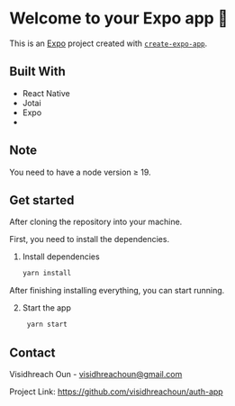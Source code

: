 # Welcome to your Expo app 👋

This is an [Expo](https://expo.dev) project created with [`create-expo-app`](https://www.npmjs.com/package/create-expo-app).

## Built With
- React Native
- Jotai
- Expo
- 
## Note 

You need to have a node version ≥ 19.

## Get started

After cloning the repository into your machine.

First, you need to install the dependencies.

1. Install dependencies

   ```bash
   yarn install
   ```
After finishing installing everything, you can start running.

2. Start the app

   ```bash
    yarn start
   ```
## Contact

Visidhreach Oun - visidhreachoun@gmail.com

Project Link: https://github.com/visidhreachoun/auth-app
